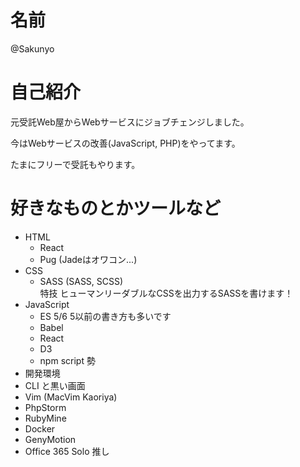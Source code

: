 # 名前

@Sakunyo

# 自己紹介

元受託Web屋からWebサービスにジョブチェンジしました。

今はWebサービスの改善(JavaScript, PHP)をやってます。

たまにフリーで受託もやります。

# 好きなものとかツールなど
* HTML
  * React
  * Pug (Jadeはオワコン...)
* CSS
  * SASS (SASS, SCSS)<br>
    特技 ヒューマンリーダブルなCSSを出力するSASSを書けます！
* JavaScript
  * ES 5/6 5以前の書き方も多いです
  * Babel
  * React
  * D3
  * npm script 勢
* 開発環境
 * CLI と黒い画面
 * Vim (MacVim Kaoriya)
 * PhpStorm
 * RubyMine
 * Docker
 * GenyMotion
 * Office 365 Solo 推し
